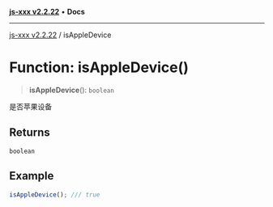 [**js-xxx v2.2.22**](../README.md) • **Docs**

***

[js-xxx v2.2.22](../README.md) / isAppleDevice

# Function: isAppleDevice()

> **isAppleDevice**(): `boolean`

是否苹果设备

## Returns

`boolean`

## Example

```ts
isAppleDevice(); /// true
```
